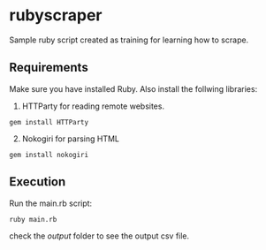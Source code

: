 # rubyscraper
Sample ruby script created as training for learning how to scrape.

## Requirements

Make sure you have installed Ruby. Also install the follwing libraries:

1. HTTParty for reading remote websites.
```
gem install HTTParty
```
2. Nokogiri for parsing HTML
```
gem install nokogiri
```

## Execution

Run the main.rb script:

```
ruby main.rb
```
check the *output* folder to see the output csv file.
